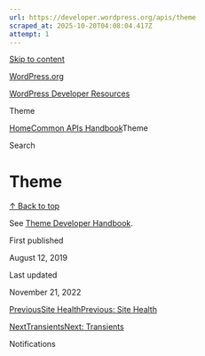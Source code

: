 ```yaml
---
url: https://developer.wordpress.org/apis/theme
scraped_at: 2025-10-20T04:08:04.417Z
attempt: 1
---
```


[Skip to content](https://developer.wordpress.org/apis/theme/#wp--skip-link--target)

[WordPress.org](https://wordpress.org/)

[WordPress Developer Resources](https://developer.wordpress.org/)

Theme


[Home](https://developer.wordpress.org/)[Common APIs Handbook](https://developer.wordpress.org/apis/)Theme

Search

# Theme

[↑ Back to top](https://developer.wordpress.org/apis/theme/#wp--skip-link--target)

See [Theme Developer Handbook](https://developer.wordpress.org/themes/).

First published

August 12, 2019

Last updated

November 21, 2022

[PreviousSite HealthPrevious: Site Health](https://developer.wordpress.org/apis/site-health/)

[NextTransientsNext: Transients](https://developer.wordpress.org/apis/transients/)

Notifications